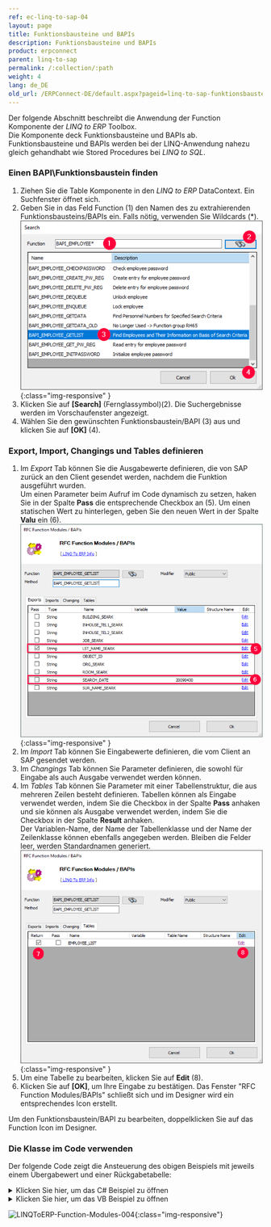 ```yaml
---
ref: ec-linq-to-sap-04
layout: page
title: Funktionsbausteine und BAPIs
description: Funktionsbausteine und BAPIs
product: erpconnect
parent: linq-to-sap
permalink: /:collection/:path
weight: 4
lang: de_DE
old_url: /ERPConnect-DE/default.aspx?pageid=linq-to-sap-funktionsbausteine-und-bapis
---
```


Der folgende Abschnitt beschreibt die Anwendung der Function Komponente der *LINQ to ERP* Toolbox. <br>
Die Komponente deck Funktionsbausteine und BAPIs ab.
Funktionsbausteine und BAPIs werden bei der LINQ-Anwendung nahezu gleich gehandhabt wie Stored Procedures bei *LINQ to SQL*. 

### Einen BAPI\Funktionsbaustein finden
1. Ziehen Sie die Table Komponente in den *LINQ to ERP* DataContext. Ein Suchfenster öffnet sich.
2. Geben Sie in das Feld Function (1) den Namen des zu extrahierenden Funktionsbausteins/BAPIs ein. Falls nötig, verwenden Sie Wildcards (*).
![LINQToERP-Function-Modules-001](/img/content/LINQToERP-Function-Modules-001.png){:class="img-responsive" }
3. Klicken Sie auf **[Search]** (Fernglassymbol)(2). Die Suchergebnisse werden im Vorschaufenster angezeigt.
4. Wählen Sie den gewünschten Funktionsbaustein/BAPI (3) aus und klicken Sie auf **[OK]** (4).

### Export, Import, Changings und Tables definieren
 
1. Im *Export* Tab können Sie die Ausgabewerte definieren, die von SAP zurück an den Client gesendet werden, nachdem die Funktion ausgeführt wurden. <br>
Um einen Parameter beim Aufruf im Code dynamisch zu setzen, haken Sie in der Spalte **Pass** die entsprechende Checkbox an (5).
Um einen statischen Wert zu hinterlegen, geben Sie den neuen Wert in der Spalte **Valu** ein (6).<br>
![LINQToERP-Function-Modules-002](/img/content/LINQToERP-Function-Modules-002.png){:class="img-responsive" }
2. Im *Import* Tab können Sie Eingabewerte definieren, die vom Client an SAP gesendet werden.
3. Im *Changings* Tab können Sie Parameter definieren, die sowohl für Eingabe als auch Ausgabe verwendet werden können.
4. Im *Tables* Tab können Sie Parameter mit einer Tabellenstruktur, die aus mehreren Zeilen besteht definieren. 
Tabellen können als Eingabe verwendet werden, indem Sie die Checkbox in der Spalte **Pass** anhaken und sie können als Ausgabe verwendet werden, indem Sie die Checkbox in der Spalte **Result** anhaken.<br>
Der Variablen-Name, der Name der Tabellenklasse und der Name der Zeilenklasse können ebenfalls angegeben werden. 
Bleiben die Felder leer, werden Standardnamen generiert. <br>
![LINQToERP-Function-Modules-003](/img/content/LINQToERP-Function-Modules-003.png){:class="img-responsive" }
5. Um eine Tabelle zu bearbeiten, klicken Sie auf **Edit** (8).
6. Klicken Sie auf **[OK]**, um Ihre Eingabe zu bestätigen. Das Fenster "RFC Function Modules/BAPIs" schließt sich und im Designer wird ein entsprechendes Icon erstellt.<br>

Um den Funktionsbaustein/BAPI zu bearbeiten, doppelklicken Sie auf das Function Icon im Designer.

### Die Klasse im Code verwenden

Der folgende Code zeigt die Ansteuerung des obigen Beispiels mit jeweils einem Übergabewert und einer Rückgabetabelle:

<details>
<summary>Klicken Sie hier, um das C# Beispiel zu öffnen</summary>
{% highlight csharp %}
SAPContext sc = new SAPContext("TestUser","SECRET01");
var MyEmpls = sc.BAPI_EMPLOYEE_GETLIST("T*"); 
foreach (var Empl in MyEmpls) 
   Console.WriteLine(Empl.PERNR + " " + Empl.ENAME); 
Console.ReadLine();
{% endhighlight %}
</details>

<details>
<summary>Klicken Sie hier, um das VB Beispiel zu öffnen</summary>
{% highlight visualbasic %}
Dim sc As New LINQTable.SAPContext("TestUser", "SECRET01") 
  
Dim MyEmpls = From t In sc.BAPI_EMPLOYEE_GETLIST("T*") Select t 
  
For Each Empl In MyEmpls 
   Console.WriteLine(Empl.PERNR & " " & Empl.ENAME) 
Next 
  
Console.ReadLine()
{% endhighlight %}
</details>

![LINQToERP-Function-Modules-004](/img/content/LINQToERP-Function-Modules-004.png){:class="img-responsive"}
